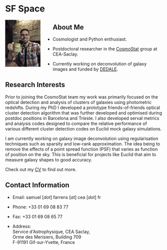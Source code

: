 # SF Space

<img style="float: left; height: 150px; margin-right: 40px" src="./images/me.jpg">

## About Me

* Cosmologist and Python enthusiast.

* Postdoctoral researcher in the <a href="http://www.cosmostat.org/" target="_blank">CosmoStat</a> group at CEA-Saclay.

* Currently working on deconvolution of galaxy images and funded by <a href="http://dedale.cosmostat.org/" target="_blank">DEDALE</a>.

## Research Interests

Prior to joining the CosmoStat team my work was primarily focused on the optical detection and analysis of clusters of galaxies using photometric redshifts. During my PhD I developed a prototype friends-of-friends optical cluster detection algorithm that was further developed and optimised during postdoc positions in Barcelona and Trieste. I also developed serval metrics and analysis codes designed to compare the relative performance of various different cluster detection codes on Euclid mock galaxy simulations.

I am currently working on galaxy image deconvolution using regularisation techniques such as sparsity and low-rank approximation.
The idea being to remove the effects of a point spread function (PSF) that varies as function of position on the sky. This is beneficial for projects like Euclid that aim to measure galaxy shapes to good accuracy.

Check out my [CV](CV.md) to find out more.

## Contact Information

* Email: samuel [*dot*] farrens [*at*] cea [*dot*] fr

* Phone: +33 01 69 08 83 77

* Fax: +33 01 69 08 65 77

* Address:  
  Service d'Astrophysique, CEA Saclay,  
  Orme des Merisiers, Building 709  
  F-91191 Gif-sur-Yvette, France
